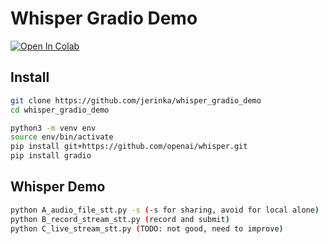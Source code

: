 # Whisper Gradio Demo

[![Open In Colab](https://colab.research.google.com/assets/colab-badge.svg)](https://colab.research.google.com/drive/1DqmqokgSWt87hQ8QY33TccO_IRfQkBZb?usp=sharing)

## Install

```bash
git clone https://github.com/jerinka/whisper_gradio_demo
cd whisper_gradio_demo

python3 -m venv env
source env/bin/activate
pip install git+https://github.com/openai/whisper.git 
pip install gradio
```

## Whisper Demo

```bash
python A_audio_file_stt.py -s (-s for sharing, avoid for local alone)
python B_record_stream_stt.py (record and submit)
python C_live_stream_stt.py (TODO: not good, need to improve)
```